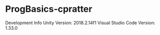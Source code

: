 # ProgBasics-cpratter

Development Info
Unity Version: 2018.2.14f1
Visual Studio Code Version: 1.33.0
